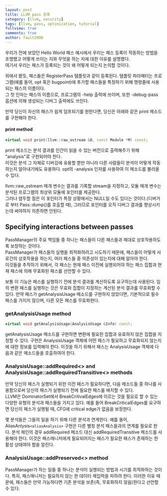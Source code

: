 ```yaml
---
layout: post
title: LLVM pass 등록
category: [llvm, security]
tags: [llvm, pass, optimization, tutorial]
fullview: true
comments: true
author: fault2000
---
```


우리가 전에 보았던 Hello World 패스 예시에서 우리는 패스 등록이 작동하는 방법을 조명했고 어떻게 쓰이는 지와 무엇을 하는 지에 대한 이유를 설명했다.  
여기서 우리는 패스가 등록되는 것이 왜 어떻게 되는지 논의할 것이다.  

위에서 봤듯, 패스들은 RegisterPass 템플릿과 같이 등록된다. 템플릿 파라매터는 프로그램(예를 들어, opt 혹은 bugpoint)에 추가할 패스들을 특정하기 위해 명령줄에 사용되는 패스의 이름이다.  
그 첫 인자는 패스의 이름으로, 프로그램의 -help 출력에 쓰이며, 또한 -debug-pass 옵션에 의해 생성되는 디버그 출력에도 쓰인다.  
  
만약 당신이 자신의 패스가 쉽게 덤프되기를 원한다면, 당신은 아래와 같은 print 메소드를 구현해야 한다.  

#### print method

```c++
virtual void print(llvm::raw_ostream &O, const Module *M) const;
```

print 메소드는 분석 결과를 인간이 읽을 수 있는 버전으로 출력해주기 위해 "analysis"로 구현되어야 한다.  
이것은 분석 그 자체로 디버깅에 유용할 뿐만 아니라 다른 사람들이 분석이 어떻게 작동하는지 알아내기에도 유용하다. opt의 -analysis 인자를 사용하여 이 메소드를 불러올 수 있다.  
  
llvm::raw_ostream 매개 변수는 결과를 기록할 stream을 지정하고, 모듈 매개 변수는 분석된 프로그램의 최상위 모듈에 포인터를 제공한다.  
그러나 염두할 점은 이 포인터가 특정 상황에서는 NULL일 수도 있다는 것이다.(디버거로 부터 Pass::dump()를 호출할 때), 그러므로 포인터를 오직 디버그 결과를 향상시키는데 써야하지 의존하면 안된다.  

## Specifying interactions between passes

PassManager의 주요 책임들 중 하나는 패스들이 다른 패스들과 제대로 상호작용하도록 보장하는 것이다.  
PassManager가 패스들의 실행을 최적화하려고 시도하기 때문에, 패스들이 어떻게 서로간의 상호작용을 하는지, 여러 패스들 중 의존성이 있는지에 대해 알아야 한다.  
이것들을 추적하기 위해서, 각 패스는 현재 패스 이전에 실행되어야 하는 패스 집합과 현재 패스에 의해 무효화된 패스를 선언할 수 있다.  
  
보통 이 기능은 패스를 실행하기 전에 분석 결과를 계산하도록 요구하는데 사용된다. 임의 변환 패스를 실행하는 것은 무효화 집합이 지정하는 계산된 분석 결과를 무효화할 수 있다. 만약 패스가 getAnalysisUsage 메소드를 구현하지 않았다면, 기본적으로 필수 패스를 가지지 않으며, 다른 모든 패스를 무효화한다.  

### getAnalysisUsage method

```c++
virtual void getAnalysisUsage(AnalysisUsage &Info) const;
```

getAnalysisUsage 메소드를 구현하면 변환에 필요한 집합과 유효하지 않은 집합을 지정할 수 있다. 구현은 AnalysisUsage 객체에 어떤 패스가 필요하고 무효화되지 않는지에 대한 정보를 입력해야 한다. 이것을 하기 위해서 패스는 AnalysisUsage 객체에 다음과 같은 메소드들을 호출하여야 한다.

### AnalysisUsage::addRequired<> and AnalysisUsage::addRequiredTransitive<> methods

만약 당신의 패스가 실행되기 위한 이전 패스가 필요하다면, 다음 메소드들 중 하나를 사용함으로써 당신의 패스가 실행되기 전에 필요한 패스를 배치할 수 있다.  
LLVM은 DominatorSet에서 BreakCritivalEdges에 이르는 것을 필요로 할 수 있는 다양한 유형의 분석과 패스들을 가지고 있다. 예를 들어 BreakCriticalEdges를 요구하면 당신의 패스가 실행될 때, CFG에 critical edge가 없음을 보장한다.  
  
몇 분석들은 그들의 일을 하기 위해 다른 분석과 연계한다. 예를 들어, AliasAnlysis`<aliasAnalysis>` 구현은 다른 별칭 분석 패스들과의 연계를 필요로 한다. 분석 체인의 경우 addRequired 메소드 대신 addRequiredTransitive 메소드를 사용해야 한다. 이것은 패스매니저에게 필요되어지는 패스가 필요한 패스가 존재하는 한 활성 상태여야 함을 알린다.  

### AnalysisUsage::addPreserved<> method

PassManager가 하는 일들 중 하나는 분석이 실행되는 방법과 시기를 최적화하는 것이다. 특히, 패스매니저는 필요하지 않는 한 데이터 재입력을 피하려 한다. 이러한 이유 때문에, 패스들은 만약 가능하다면 기존 분석을 보존(즉, 무효화하지 않음)한다고 선언할 수 있다.

